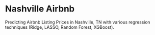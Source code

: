 # Nashville Airbnb
Predicting Airbnb Listing Prices in Nashville, TN with various regression techniques (Ridge, LASSO, Random Forest, XGBoost). 

